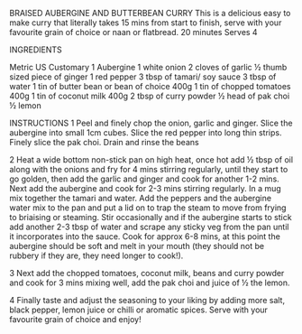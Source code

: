 BRAISED AUBERGINE AND BUTTERBEAN CURRY
This is a delicious easy to make curry that literally takes 15 mins from start to finish, serve with your favourite grain of choice or naan or flatbread.
20 minutes
Serves 4

INGREDIENTS
 
Metric
US Customary
1 Aubergine
1 white onion
2 cloves of garlic
½ thumb sized piece of ginger
1 red pepper
3 tbsp of tamari/ soy sauce
3 tbsp of water
1 tin of butter bean or bean of choice 400g
1 tin of chopped tomatoes 400g
1 tin of coconut milk 400g
2 tbsp of curry powder
½ head of pak choi
½ lemon

INSTRUCTIONS
1 Peel and finely chop the onion, garlic and ginger. Slice the aubergine into small 1cm cubes. 
Slice the red pepper into long thin strips. Finely slice the pak choi. Drain and rinse the beans

2 Heat a wide bottom non-stick pan on high heat, once hot add ½ tbsp of oil along with the onions 
and fry for 4 mins stirring regularly, until they start to go golden, then add the garlic and ginger 
and cook for another 1-2 mins. Next add the aubergine and cook for 2-3 mins stirring regularly. 
In a mug mix together the tamari and water. Add the peppers and the aubergine water mix to the pan and 
put a lid on to trap the steam to move from frying to briaising or steaming. Stir occasionally and if 
the aubergine starts to stick add another 2-3 tbsp of water and scrape any sticky veg from the pan until 
it incorporates into the sauce. Cook for approx 6-8 mins, at this point the aubergine should be soft and 
melt in your mouth (they should not be rubbery if they are, they need longer to cook!).

3 Next add the chopped tomatoes, coconut milk, beans and curry powder and cook for 3 mins mixing well, 
add the pak choi and juice of ½ the lemon.

4 Finally taste and adjust the seasoning to your liking by adding more salt, black pepper, lemon juice or 
chilli or aromatic spices. Serve with your favourite grain of choice and enjoy!
